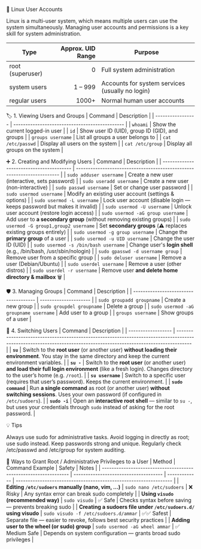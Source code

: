 👤 Linux User Accounts

Linux is a multi-user system, which means multiple users can use the system simultaneously.
Managing user accounts and permissions is a key skill for system administration.

| Type             | Approx. UID Range | Purpose                                         |
| ---------------- | ----------------: | ----------------------------------------------- |
| root (superuser) |                 0 | Full system administration                      |
| system users     |           1 – 999 | Accounts for system services (usually no login) |
| regular users    |             1000+ | Normal human user accounts                      |

🏷️ 1. Viewing Users and Groups
| Command           | Description                                    |
| ----------------- | ---------------------------------------------- |
| `whoami`          | Show the current logged-in user                |
| `id`              | Show user ID (UID), group ID (GID), and groups |
| `groups username` | List all groups a user belongs to              |
| `cat /etc/passwd` | Display all users on the system                |
| `cat /etc/group`  | Display all groups on the system               |


➕ 2. Creating and Modifying Users
| Command                                  | Description                                                             |
| ---------------------------------------- | ----------------------------------------------------------------------- |
| `sudo adduser username`                  | Create a new user (interactive, sets password)                          |
| `sudo useradd username`                  | Create a new user (non-interactive)                                     |
| `sudo passwd username`                   | Set or change user password                                             |
| `sudo usermod username`                  | Modify an existing user account (settings & options)                    |
| `sudo usermod -L username`               | Lock user account (disable login — keeps password but makes it invalid) |
| `sudo usermod -U username`               | Unlock user account (restore login access)                              |
| `sudo usermod -aG group username`        | Add user to **a secondary group** (without removing existing groups)    |
| `sudo usermod -G group1,group2 username` | Set **secondary groups** (⚠️ replaces existing groups entirely)         |
| `sudo usermod -g group username`         | Change the **primary group** of a user                                  |
| `sudo usermod -u UID username`           | Change the user ID (UID)                                                |
| `sudo usermod -s /bin/bash username`     | Change user's **login shell** (e.g., /bin/bash, /usr/sbin/nologin)      |
| `sudo gpasswd -d username group`         | Remove user from a specific group                                       |
| `sudo deluser username`                  | Remove a user (Debian/Ubuntu)                                           |
| `sudo userdel username`                  | Remove a user (other distros)                                           |
| `sudo userdel -r username`               | Remove user **and delete home directory & mailbox** 🗑️                 |


🛡 3. Managing Groups
| Command                               | Description           |
| ------------------------------------- | --------------------- |
| `sudo groupadd groupname`             | Create a new group    |
| `sudo groupdel groupname`             | Delete a group        |
| `sudo usermod -aG groupname username` | Add user to a group   |
| `groups username`                     | Show groups of a user |


🔑 4. Switching Users
| Command            | Description                                                                                                                                                        |
| ------------------ | ------------------------------------------------------------------------------------------------------------------------------------------------------------------ |
| **`su`**           | Switch to the **root user** (or another user) **without loading their environment**. You stay in the same directory and keep the current environment variables.    |
| **`su -`**         | Switch to the **root user** (or another user) **and load their full login environment** (like a fresh login). Changes directory to the user’s home (e.g. `/root`). |
| **`su username`**  | Switch to a specific user (requires that user’s password). Keeps the current environment.                                                                          |
| **`sudo command`** | Run **a single command** as root (or another user) **without switching sessions**. Uses your own password (if configured in `/etc/sudoers`).                       |
| **`sudo -i`**      | Open an **interactive root shell** — similar to `su -`, but uses your credentials through `sudo` instead of asking for the root password.                          |


💡 Tips

Always use sudo for administrative tasks.
Avoid logging in directly as root; use sudo instead.
Keep passwords strong and unique.
Regularly check /etc/passwd and /etc/group for system auditing.


👤 Ways to Grant Root / Administrative Privileges to a User
| Method                                                           | Command Example                       | Safety        | Notes                                                             |
| ---------------------------------------------------------------- | ------------------------------------- | ------------- | ----------------------------------------------------------------- |
| **Editing `/etc/sudoers` manually (nano, vim, …)**               | `sudo nano /etc/sudoers`              | ❌ Risky       | Any syntax error can break sudo completely                        |
| **Using `visudo` (recommended way)**                             | `sudo visudo`                         | ✅ Safe        | Checks syntax before saving — prevents breaking sudo              |
| **Creating a sudoers file under `/etc/sudoers.d/` using visudo** | `sudo visudo -f /etc/sudoers.d/ammar` | ✅✅ Safest     | Separate file — easier to revoke, follows best security practices |
| **Adding user to the wheel (or sudo) group**                     | `sudo usermod -aG wheel ammar`        | ✅ Medium Safe | Depends on system configuration — grants broad sudo privileges    |
